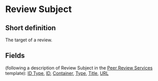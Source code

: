 # Review Subject
## Short definition
The target of a review.
## Fields
(following a description of Review Subject in the [Peer Review Services](../Templates/Peer%20Review%20Services.md) template):
[ID Type](../Object-Fields/Review%20Subject/ID%20Type.md),
[ID](../Object-Fields/Review%20Subject/ID.md),
[Container](../Object-Fields/Review%20Subject/Container.md),
[Type](../Object-Fields/Review%20Subject/Type.md),
[Title](../Object-Fields/Review%20Subject/Title.md),
[URL](../Object-Fields/Review%20Subject/URL.md)

